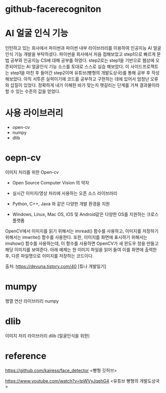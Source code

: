 ﻿# github-facerecogniton
 
 
 
 # AI 얼굴 인식 기능
 인턴하고 있는 회사에서 파이썬과 파이썬 내부 라이브러리를 이용하여 인공지능 AI 얼굴인식 기능 개발을 부탁하셨다.
 파이썬을 회사에서 처음 접해보았고 step1으로 빠르게 문법 공부와 인공지능 CS에 대해 공부를 하였다.
 step2로는 step1을 기반으로 웹상에 오픈되어있는 AI 얼굴인식 기능 소스를 토대로 스스로 실습 해보았다.
 이 사이드프로젝트는 step1을 마친 후 들어간 step2이며 유튜브(빵형의 개발도상국)를 통해 공부 후 작성해보았다.
 아직 서투른 실력이기에 코드를 공부하고 구현하는 데에 있어서 엄청난 오류와 삽질이 있었다. 
 정확하게 내가 이해한 바가 맞는지 햇갈리는 단계를 거쳐 결과물이라 할 수 있는 수준의 값을 얻었다.
 
 # 사용 라이브러리
 - open-cv 
 - numpy 
 - dlib
 
 # oepn-cv
 이미지 처리를 위한 Open-cv
 
- Open Source Computer Vision 의 약자

- 실시간 이미지/영상 처리에 사용하는 오픈 소스 라이브러리 

- Python, C++, Java 와 같은 다양한 개발 환경을 지원

- Windows, Linux, Mac OS, iOS 및 Android같은 다양한 OS를 지원하는 크로스 플랫폼

OpenCV에서 이미지를 읽기 위해서는 imread() 함수를 사용하고, 이미지를 저장하기 위해서는 imwrite() 함수를 사용한다. 또한, 이미지를 화면에 표시하기 위해서는 imshow() 함수를 사용하는데, 이 함수를 사용하면 OpenCV가 새 윈도우 창을 만들고 해당 이미지를 보여준다. 아래 예제는 한 이미지 파일을 읽어 들여 이를 화면에 출력한 후, 다른 파일명으로 이미지를 저장하는 코드이다.



출처: https://devuna.tistory.com/40 [튜나 개발일기]
 
 # mumpy
 행열 연산 라이브러리 numpy
 
 # dlib
 이미지 처리 라이브러리 dlib (얼굴인식을 위한)
 
 # reference
 https://github.com/kairess/face_detector <빵형 깃허브>
 
 https://www.youtube.com/watch?v=tpWVyJqehG4 <유튜브 빵형의 개발도상국>
 
